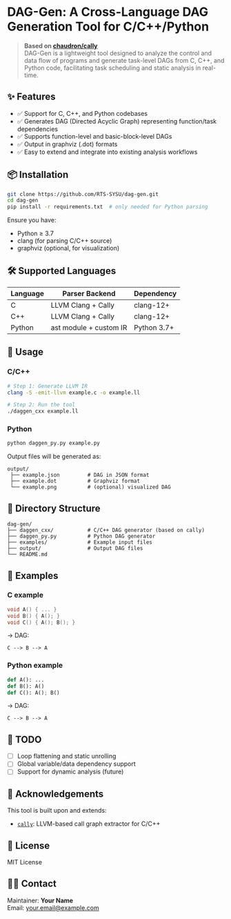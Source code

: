 # DAG-Gen: A Cross-Language DAG Generation Tool for C/C++/Python

> **Based on [chaudron/cally](https://github.com/chaudron/cally)**  
> DAG-Gen is a lightweight tool designed to analyze the control and data flow of programs and generate task-level DAGs from C, C++, and Python code, facilitating task scheduling and static analysis in real-time.

## ✨ Features

- ✅ Support for C, C++, and Python codebases  
- ✅ Generates DAG (Directed Acyclic Graph) representing function/task dependencies  
- ✅ Supports function-level and basic-block-level DAGs  
- ✅ Output in graphviz (.dot) formats  
- ✅ Easy to extend and integrate into existing analysis workflows

## 📦 Installation

```bash
git clone https://github.com/RTS-SYSU/dag-gen.git
cd dag-gen
pip install -r requirements.txt  # only needed for Python parsing
```

Ensure you have:

- Python ≥ 3.7
- clang (for parsing C/C++ source)
- graphviz (optional, for visualization)

## 🛠 Supported Languages

| Language | Parser Backend         | Dependency  |
| -------- | ---------------------- | ----------- |
| C        | LLVM Clang + Cally     | clang-12+   |
| C++      | LLVM Clang + Cally     | clang-12+   |
| Python   | ast module + custom IR | Python 3.7+ |

## 🚀 Usage

### C/C++

```bash
# Step 1: Generate LLVM IR
clang -S -emit-llvm example.c -o example.ll

# Step 2: Run the tool
./daggen_cxx example.ll
```

### Python

```bash
python daggen_py.py example.py
```

Output files will be generated as:

```
output/
 ├── example.json         # DAG in JSON format
 ├── example.dot          # Graphviz format
 └── example.png          # (optional) visualized DAG
```

## 📂 Directory Structure

```
dag-gen/
├── daggen_cxx/           # C/C++ DAG generator (based on cally)
├── daggen_py.py          # Python DAG generator
├── examples/             # Example input files
├── output/               # Output DAG files
└── README.md
```

## 🧪 Examples

### C example

```c
void A() { ... }
void B() { A(); }
void C() { A(); B(); }
```

→ DAG:

```
C --> B --> A
```

### Python example

```python
def A(): ...
def B(): A()
def C(): A(); B()
```

→ DAG:

```
C --> B --> A
```

## 📝 TODO

- [ ] Loop flattening and static unrolling
- [ ] Global variable/data dependency support
- [ ] Support for dynamic analysis (future)

## 🙌 Acknowledgements

This tool is built upon and extends:

- [`cally`](https://github.com/RTS-SYSU/cally): LLVM-based call graph extractor for C/C++

## 📄 License

MIT License

## 🧑‍💻 Contact

Maintainer: **Your Name**  
Email: your.email@example.com